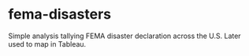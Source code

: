 # fema-disasters
Simple analysis tallying FEMA disaster declaration across the U.S. Later used to map in Tableau.
